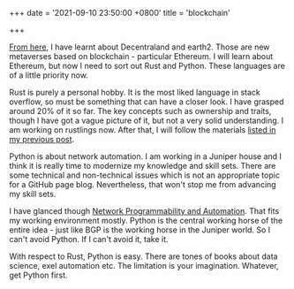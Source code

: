 +++
date = '2021-09-10 23:50:00 +0800'
title = 'blockchain'

+++

[From here](https://www.reuters.com/technology/south-koreas-gen-mz-leads-rush-into-metaverse-2021-09-08/),
I have learnt about Decentraland and earth2. Those are new metaverses
based on blockchain - particular Ethereum. I will learn about Ethereum,
but now I need to sort out Rust and Python. These languages are of a
little priority now.

Rust is purely a personal hobby. It is the most liked language in
stack overflow, so must be something that can have a closer look. I have
grasped around 20% of it so far. The key concepts such as ownership and
traits, though I have got a vague picture of it, but not a very solid
understanding. I am working on rustlings now. After that, I will follow
the materials [listed in my previous
post](https://w62.github.io/post/2021/09/08/rust.html).

Python is about network automation. I am working in a Juniper house and
I think it is really time to modernize my knowledge and skill sets.
There are some technical and non-technical issues which is not an
appropriate topic for a GitHub page blog. Nevertheless, that won't stop
me from advancing my skill sets. 

I have glanced though [Network Programmability and
Automation](https://www.amazon.com/Network-Programmability-Automation-Next-Generation-Engineer/dp/1491931256). 
That fits my working environment mostly. Python is the central working
horse of the entire idea - just like BGP is the working horse in the
Juniper world. So I can't avoid Python. If I can't avoid it, take it.

With respect to Rust, Python is easy. There are tones of books about
data science, exel automation etc. The limitation is your imagination.
Whatever, get Python first.





